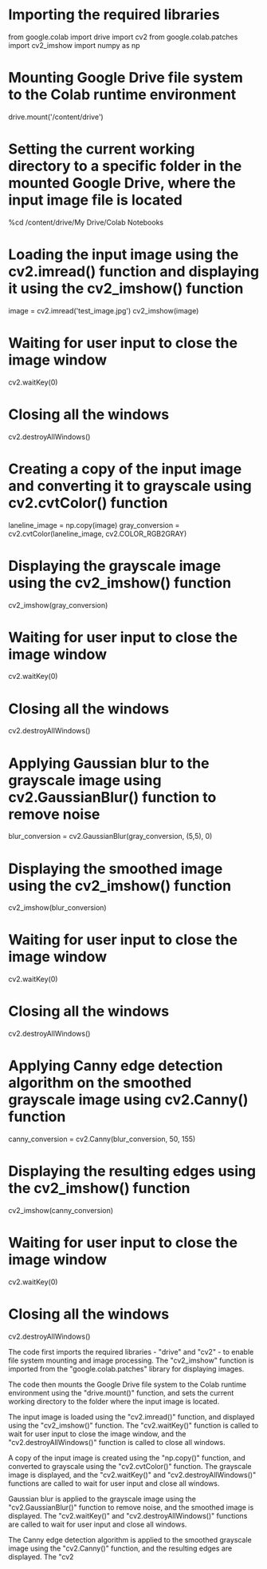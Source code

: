 # Importing the required libraries
from google.colab import drive
import cv2
from google.colab.patches import cv2_imshow
import numpy as np

# Mounting Google Drive file system to the Colab runtime environment
drive.mount('/content/drive')

# Setting the current working directory to a specific folder in the mounted Google Drive, where the input image file is located
%cd /content/drive/My Drive/Colab Notebooks

# Loading the input image using the cv2.imread() function and displaying it using the cv2_imshow() function
image = cv2.imread('test_image.jpg')
cv2_imshow(image)

# Waiting for user input to close the image window
cv2.waitKey(0)

# Closing all the windows
cv2.destroyAllWindows()

# Creating a copy of the input image and converting it to grayscale using cv2.cvtColor() function
laneline_image = np.copy(image)
gray_conversion = cv2.cvtColor(laneline_image, cv2.COLOR_RGB2GRAY)

# Displaying the grayscale image using the cv2_imshow() function
cv2_imshow(gray_conversion)

# Waiting for user input to close the image window
cv2.waitKey(0)

# Closing all the windows
cv2.destroyAllWindows()

# Applying Gaussian blur to the grayscale image using cv2.GaussianBlur() function to remove noise
blur_conversion = cv2.GaussianBlur(gray_conversion, (5,5), 0)

# Displaying the smoothed image using the cv2_imshow() function
cv2_imshow(blur_conversion)

# Waiting for user input to close the image window
cv2.waitKey(0)

# Closing all the windows
cv2.destroyAllWindows()

# Applying Canny edge detection algorithm on the smoothed grayscale image using cv2.Canny() function
canny_conversion = cv2.Canny(blur_conversion, 50, 155)

# Displaying the resulting edges using the cv2_imshow() function
cv2_imshow(canny_conversion)

# Waiting for user input to close the image window
cv2.waitKey(0)

# Closing all the windows
cv2.destroyAllWindows()



The code first imports the required libraries - "drive" and "cv2" - to enable file system mounting and image processing. The "cv2_imshow" function is imported from the "google.colab.patches" library for displaying images.

The code then mounts the Google Drive file system to the Colab runtime environment using the "drive.mount()" function, and sets the current working directory to the folder where the input image is located.

The input image is loaded using the "cv2.imread()" function, and displayed using the "cv2_imshow()" function. The "cv2.waitKey()" function is called to wait for user input to close the image window, and the "cv2.destroyAllWindows()" function is called to close all windows.

A copy of the input image is created using the "np.copy()" function, and converted to grayscale using the "cv2.cvtColor()" function. The grayscale image is displayed, and the "cv2.waitKey()" and "cv2.destroyAllWindows()" functions are called to wait for user input and close all windows.

Gaussian blur is applied to the grayscale image using the "cv2.GaussianBlur()" function to remove noise, and the smoothed image is displayed. The "cv2.waitKey()" and "cv2.destroyAllWindows()" functions are called to wait for user input and close all windows.

The Canny edge detection algorithm is applied to the smoothed grayscale image using the "cv2.Canny()" function, and the resulting edges are displayed. The "cv2
